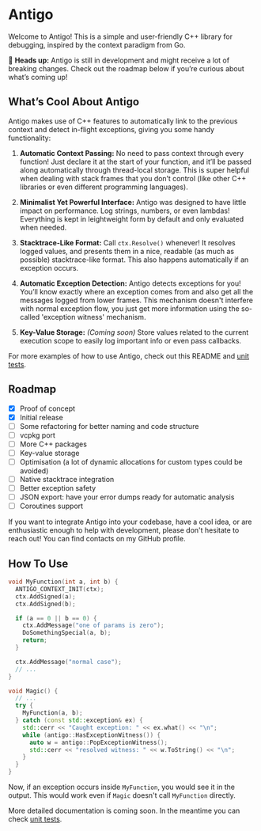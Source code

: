 # Antigo

Welcome to Antigo! This is a simple and user-friendly C++ library for debugging, inspired by the context paradigm from Go.

🚧 **Heads up:** Antigo is still in development and might receive a lot of breaking changes. Check out the roadmap below if you’re curious about what’s coming up!

## What’s Cool About Antigo

Antigo makes use of C++ features to automatically link to the previous context and detect in-flight exceptions, giving you some handy functionality:

1. **Automatic Context Passing:** No need to pass context through every function! Just declare it at the start of your function, and it’ll be passed along automatically through thread-local storage. This is super helpful when dealing with stack frames that you don’t control (like other C++ libraries or even different programming languages).

2. **Minimalist Yet Powerful Interface:** Antigo was designed to have little impact on performance. Log strings, numbers, or even lambdas! Everything is kept in leightweight form by default and only evaluated when needed.

3. **Stacktrace-Like Format:** Call `ctx.Resolve()` whenever! It resolves logged values, and presents them in a nice, readable (as much as possible) stacktrace-like format. This also happens automatically if an exception occurs.

4. **Automatic Exception Detection:** Antigo detects exceptions for you! You’ll know exactly where an exception comes from and also get all the messages logged from lower frames. This mechanism doesn't interfere with normal exception flow, you just get more information using the so-called 'exception witness' mechanism.

5. **Key-Value Storage:** _(Coming soon)_ Store values related to the current execution scope to easily log important info or even pass callbacks.

For more examples of how to use Antigo, check out this README and [unit tests](https://github.com/nic11/antigo/blob/master/unit/src/ContextTest.cpp).

## Roadmap

- [x] Proof of concept
- [x] Initial release
- [ ] Some refactoring for better naming and code structure
- [ ] vcpkg port
- [ ] More C++ packages
- [ ] Key-value storage
- [ ] Optimisation (a lot of dynamic allocations for custom types could be avoided)
- [ ] Native stacktrace integration
- [ ] Better exception safety
- [ ] JSON export: have your error dumps ready for automatic analysis
- [ ] Coroutines support

If you want to integrate Antigo into your codebase, have a cool idea, or are enthusiastic enough to help with development, please don't hesitate to reach out! You can find contacts on my GitHub profile.

## How To Use

```cpp
void MyFunction(int a, int b) {
  ANTIGO_CONTEXT_INIT(ctx);
  ctx.AddSigned(a);
  ctx.AddSigned(b);

  if (a == 0 || b == 0) {
    ctx.AddMessage("one of params is zero");
    DoSomethingSpecial(a, b);
    return;
  }

  ctx.AddMessage("normal case");
  // ...
}

void Magic() {
  // ...
  try {
    MyFunction(a, b);
  } catch (const std::exception& ex) {
    std::cerr << "Caught exception: " << ex.what() << "\n";
    while (antigo::HasExceptionWitness()) {
      auto w = antigo::PopExceptionWitness();
      std::cerr << "resolved witness: " << w.ToString() << "\n";
    }
  }
}
```

Now, if an exception occurs inside `MyFunction`, you would see it in the output. This would work even if `Magic` doesn't call `MyFunction` directly.

More detailed documentation is coming soon. In the meantime you can check [unit tests](https://github.com/nic11/antigo/blob/master/unit/src/ContextTest.cpp).
